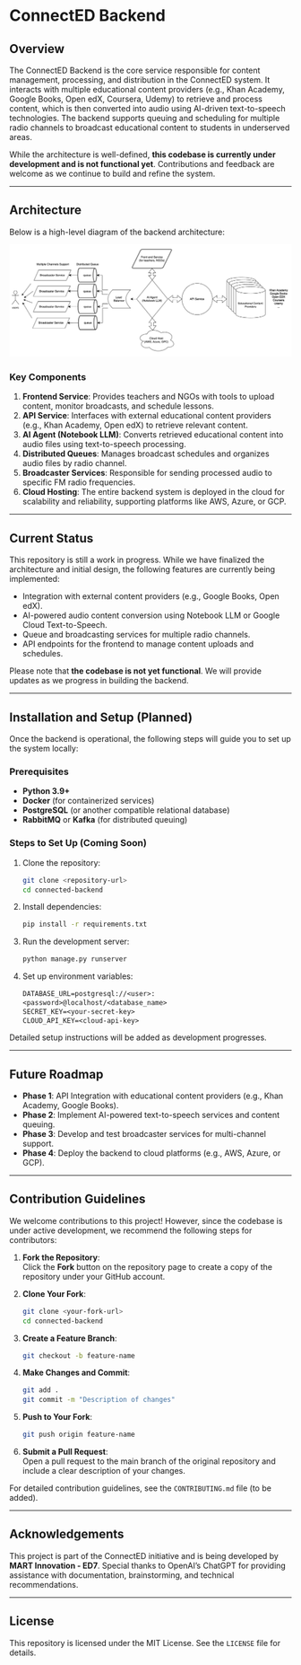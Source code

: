 # **ConnectED Backend**

## **Overview**  
The ConnectED Backend is the core service responsible for content management, processing, and distribution in the ConnectED system. It interacts with multiple educational content providers (e.g., Khan Academy, Google Books, Open edX, Coursera, Udemy) to retrieve and process content, which is then converted into audio using AI-driven text-to-speech technologies. The backend supports queuing and scheduling for multiple radio channels to broadcast educational content to students in underserved areas.  

While the architecture is well-defined, **this codebase is currently under development and is not functional yet**. Contributions and feedback are welcome as we continue to build and refine the system.

---

## **Architecture**  

Below is a high-level diagram of the backend architecture:  

![ConnectED Architecture](asset/architecture.png)

### **Key Components**  
1. **Frontend Service**: Provides teachers and NGOs with tools to upload content, monitor broadcasts, and schedule lessons.  
2. **API Service**: Interfaces with external educational content providers (e.g., Khan Academy, Open edX) to retrieve relevant content.  
3. **AI Agent (Notebook LLM)**: Converts retrieved educational content into audio files using text-to-speech processing.  
4. **Distributed Queues**: Manages broadcast schedules and organizes audio files by radio channel.  
5. **Broadcaster Services**: Responsible for sending processed audio to specific FM radio frequencies.  
6. **Cloud Hosting**: The entire backend system is deployed in the cloud for scalability and reliability, supporting platforms like AWS, Azure, or GCP.

---

## **Current Status**  
This repository is still a work in progress. While we have finalized the architecture and initial design, the following features are currently being implemented:  
- Integration with external content providers (e.g., Google Books, Open edX).  
- AI-powered audio content conversion using Notebook LLM or Google Cloud Text-to-Speech.  
- Queue and broadcasting services for multiple radio channels.  
- API endpoints for the frontend to manage content uploads and schedules.

Please note that **the codebase is not yet functional**. We will provide updates as we progress in building the backend.

---

## **Installation and Setup (Planned)**  
Once the backend is operational, the following steps will guide you to set up the system locally:  

### **Prerequisites**  
- **Python 3.9+**  
- **Docker** (for containerized services)  
- **PostgreSQL** (or another compatible relational database)  
- **RabbitMQ** or **Kafka** (for distributed queuing)  

### **Steps to Set Up (Coming Soon)**  
1. Clone the repository:  
   ```bash
   git clone <repository-url>
   cd connected-backend
   ```
2. Install dependencies:  
   ```bash
   pip install -r requirements.txt  
   ```

3. Run the development server:
   ```bash
   python manage.py runserver  
   ```
   
4. Set up environment variables:  
   ```env
   DATABASE_URL=postgresql://<user>:<password>@localhost/<database_name>  
   SECRET_KEY=<your-secret-key>  
   CLOUD_API_KEY=<cloud-api-key>
   ```

Detailed setup instructions will be added as development progresses.

---

## **Future Roadmap**  
- **Phase 1**: API Integration with educational content providers (e.g., Khan Academy, Google Books).  
- **Phase 2**: Implement AI-powered text-to-speech services and content queuing.  
- **Phase 3**: Develop and test broadcaster services for multi-channel support.  
- **Phase 4**: Deploy the backend to cloud platforms (e.g., AWS, Azure, or GCP).  

---

## **Contribution Guidelines**  
We welcome contributions to this project! However, since the codebase is under active development, we recommend the following steps for contributors:  

1. **Fork the Repository**:  
   Click the **Fork** button on the repository page to create a copy of the repository under your GitHub account.  

2. **Clone Your Fork**:  
   ```bash
   git clone <your-fork-url>  
   cd connected-backend  
   ```
3. **Create a Feature Branch**:
   ```bash
   git checkout -b feature-name
   ```
   
5. **Make Changes and Commit**:  
   ```bash
   git add .  
   git commit -m "Description of changes"
   ```

6. **Push to Your Fork**:  
   ```bash
   git push origin feature-name
   ```

7. **Submit a Pull Request**:  
   Open a pull request to the main branch of the original repository and include a clear description of your changes.

For detailed contribution guidelines, see the `CONTRIBUTING.md` file (to be added).  

---

## **Acknowledgements**  
This project is part of the ConnectED initiative and is being developed by **MART Innovation - ED7**. Special thanks to OpenAI’s ChatGPT for providing assistance with documentation, brainstorming, and technical recommendations.  

---

## **License**  
This repository is licensed under the MIT License. See the `LICENSE` file for details.  
